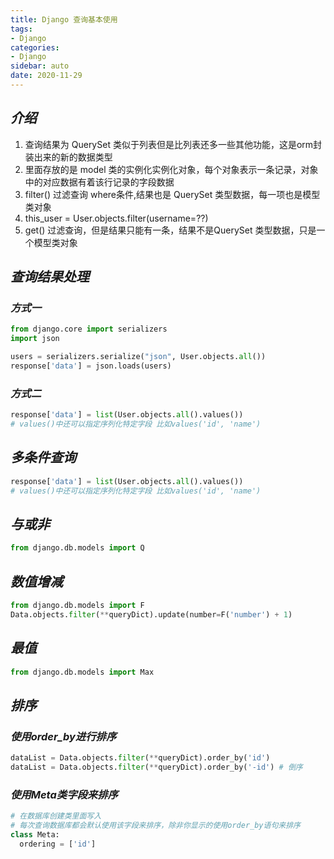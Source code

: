```yaml
---
title: Django 查询基本使用
tags:
- Django
categories:
- Django
sidebar: auto
date: 2020-11-29
---
```


## ***介绍***

1. 查询结果为 QuerySet 类似于列表但是比列表还多一些其他功能，这是orm封装出来的新的数据类型
2. 里面存放的是 model 类的实例化实例化对象，每个对象表示一条记录，对象中的对应数据有着该行记录的字段数据
3. filter() 过滤查询 where条件,结果也是 QuerySet 类型数据，每一项也是模型类对象
4. this_user = User.objects.filter(username=??)
5. get() 过滤查询，但是结果只能有一条，结果不是QuerySet 类型数据，只是一个模型类对象

## ***查询结果处理***

### ***方式一***

```python
from django.core import serializers
import json

users = serializers.serialize("json", User.objects.all())
response['data'] = json.loads(users)
```

### ***方式二***

```python
response['data'] = list(User.objects.all().values())
# values()中还可以指定序列化特定字段 比如values('id', 'name')
```

## ***多条件查询***

```python
response['data'] = list(User.objects.all().values())
# values()中还可以指定序列化特定字段 比如values('id', 'name')
```

## ***与或非***

```python
from django.db.models import Q
```

## ***数值增减***

```python
from django.db.models import F
Data.objects.filter(**queryDict).update(number=F('number') + 1)
```

## ***最值***

```python
from django.db.models import Max
```

## ***排序***

### ***使用order_by进行排序***

```python
dataList = Data.objects.filter(**queryDict).order_by('id')
dataList = Data.objects.filter(**queryDict).order_by('-id') # 倒序
```

### ***使用Meta类字段来排序***

```python
# 在数据库创建类里面写入
# 每次查询数据库都会默认使用该字段来排序，除非你显示的使用order_by语句来排序
class Meta:
  ordering = ['id']
```